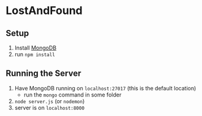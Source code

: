 # LostAndFound

## Setup

1. Install [MongoDB](https://www.mongodb.com/download-center/community)
2. run `npm install`

## Running the Server

1. Have MongoDB running on `localhost:27017` (this is the default location)
   * run the `mongo` command in some folder
2. `node server.js` (or `nodemon`)
3. server is on `localhost:8000`
